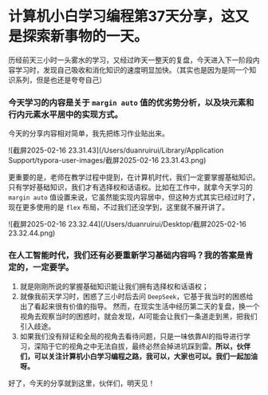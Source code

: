 # 计算机小白学习编程第37天分享，这又是探索新事物的一天。

历经前天三小时一头雾水的学习，又经过昨天一整天的复盘，今天进入下一阶段内容学习时，发现自己吸收和消化知识的速度明显加快。（其实也是因为是同一个知识系列，但是也还是夸夸自己）

### 今天学习的内容是关于 `margin auto` 值的优劣势分析，以及块元素和行内元素水平居中的实现方式。

今天的分享内容相对简单，我先把练习作业贴出来。

![截屏2025-02-16 23.31.43](/Users/duanruirui/Library/Application Support/typora-user-images/截屏2025-02-16 23.31.43.png)

更重要的是，老师在教学过程中提到，在计算机时代，我们一定要掌握基础知识。只有学好基础知识，我们才有选择权和话语权。比如在工作中，就拿今天学习的 `margin auto` 值设置来说，它虽然能实现内容居中，但这种方式其实已经过时了，现在更多使用的是 `flex` 布局，不过我们还没学到，这里就不展开讲了。

![截屏2025-02-16 23.32.44](/Users/duanruirui/Desktop/截屏2025-02-16 23.32.44.png)

### 在人工智能时代，我们还有必要重新学习基础内容吗？我的答案是肯定的，一定要学。

1. 就是刚刚所说的掌握基础知识能让我们拥有选择权和话语权；
2. 就像我前天学习时，困惑了三小时后去问 `DeepSeek`，它基于我当时的困惑给出了看起来很有价值的指导。 然而，在现实生活中经历第二天的复盘，换一个视角去观察当时的困惑时，就会发现，AI可能会让我们一条道走到黑，把我们引入歧途。
3. 如果我们没有辩证和全局的视角去看待问题，只是一味依靠AI的指导进行学习，深陷于它的视角之中无法自拔，最终必然会掉进坑踩到雷。**所以，伙伴们，可以关注计算机小白学习编程之路，我可以，大家也可以。我们一起加油呀。**

好了，今天的分享就到这里，伙伴们，明天见！